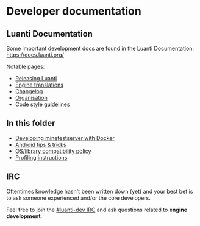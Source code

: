 # Developer documentation

## Luanti Documentation

Some important development docs are found in the Luanti Documentation: https://docs.luanti.org/

Notable pages:

- [Releasing Luanti](https://docs.luanti.org/for-engine-devs/releasing-luanti/)
- [Engine translations](https://docs.luanti.org/for-creators/translation/)
- [Changelog](https://docs.luanti.org/about/changelog/)
- [Organisation](https://docs.luanti.org/for-engine-devs/organization/)
- [Code style guidelines](https://docs.luanti.org/for-engine-devs/code-style-guidelines/)

## In this folder

- [Developing minetestserver with Docker](docker.md)
- [Android tips & tricks](android.md)
- [OS/library compatibility policy](os-compatibility.md)
- [Profiling instructions](profiling.md)

## IRC

Oftentimes knowledge hasn't been written down (yet) and your best bet is to ask someone experienced and/or the core developers.

Feel free to join the [#luanti-dev IRC](https://docs.luanti.org/about/irc/) and ask questions related to **engine development**.
